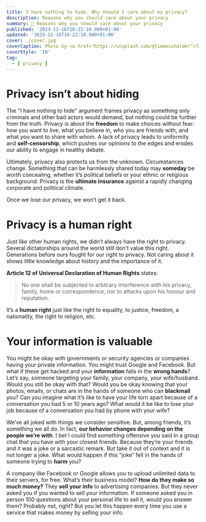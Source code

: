 ```yaml
---
title: I have nothing to hide. Why should I care about my privacy?
description: Reasons why you should care about your privacy
summary: 👀 Reasons why you should care about your privacy
published: '2023-12-16T16:22:10.000+01:00'
updated: '2023-12-16T16:22:10.000+01:00'
cover: ./cover.jpg
coverCaption: Photo by <a href="https://unsplash.com/@timmossholder">Tim Mossholder</a> on <a href="https://unsplash.com/photos/grayscale-photo-of-black-and-white-wooden-sign-0zRt0bQysMw">Unsplash</a>
coverStyle: 'IN'
tag:
  - [ privacy ]
---
```


# Privacy isn’t about hiding
The "I have nothing to hide" argument frames privacy as something only criminals and other bad actors would demand, but nothing could be further from the truth.
Privacy is about the **freedom** to make choices without fear: how you want to live, what you believe in, who you are friends with, and what you want to share with whom.
A lack of privacy leads to uniformity and **self-censorship**, which pushes our opinions to the edges and erodes our ability to engage in healthy debate.

Ultimately, privacy also protects us from the unknown.
Circumstances change.
Something that can be harmlessly shared today may **someday** be worth concealing, whether it’s political beliefs or your ethnic or religious background.
Privacy is the **ultimate insurance** against a rapidly changing corporate and political climate.

Once we lose our privacy, we won’t get it back.


# Privacy is a human right
Just like other human rights, we didn’t always have the right to privacy.
Several dictatorships around the world still don't value this right.
Generations before ours fought for our right to privacy.
Not caring about it shows little knowledge about history and the importance of it.

**Article 12 of Universal Declaration of Human Rights** states: 
> No one shall be subjected to arbitrary interference with his privacy, family, home
or correspondence, nor to attacks upon his honour and reputation.
<!-- Source: https://www.un.org/sites/un2.un.org/files/2021/03/udhr.pdf -->

It’s a **human right** just like the right to equality, to justice, freedom, a nationality, the right to religion, etc.


# Your information is valuable
You might be okay with governments or security agencies or companies having your private information.
You might trust Google and Facebook.
But what if these get hacked and your **information** falls in the **wrong hands**?
Let’s say, someone targeting your family, your company, your wife/husband.
Would you still be okay with that? Would you be okay knowing that your photos, emails, or chats are in the hands of someone who can **blackmail** you?
Can you imagine what it’s like to have your life torn apart because of a conversation you had 5 or 10 years ago?
What would it be like to lose your job because of a conversation you had by phone with your wife?

We’ve all joked with things we consider sensitive.
But, among friends, it’s something we all do.
In fact, **our behavior changes depending on the people we’re with**.
I bet I could find something offensive you said in a group chat that you have with your closest friends.
Because they’re your friends and it was a joke or a sarcastic remark.
But take it out of context and it is not longer a joke.
What would happen if this “joke” fell in the hands of someone trying to **harm** you?

A company like Facebook or Google allows you to upload unlimited data to their servers, for free.
What’s their business model?
**How do they make so much money?**
They **sell your info** to advertising companies.
But they never asked you if you wanted to sell your information.
If someone asked you in person 100 questions about your personal life to sell it, would you answer them?
Probably not, right?
But you let this happen every time you use a service that makes money by selling your info.
